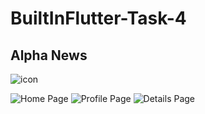 # BuiltInFlutter-Task-4
## Alpha News

![icon](https://user-images.githubusercontent.com/58517896/140462909-79e3ddd6-1fe5-47a6-867a-2a2ebd274ec3.png)

![Home Page](https://user-images.githubusercontent.com/58517896/140462771-43adb19b-60cd-4fc0-8c79-dd33afd6a090.png)
![Profile Page](https://user-images.githubusercontent.com/58517896/140462796-d24f3bca-49e2-4130-9d97-a87f311bfd03.png)
![Details Page](https://user-images.githubusercontent.com/58517896/140462803-e97603a4-7061-4da8-9fa1-27caca3737d9.png)
